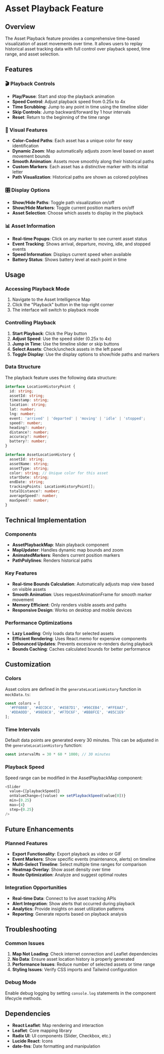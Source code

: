 # Asset Playback Feature

## Overview

The Asset Playback feature provides a comprehensive time-based visualization of asset movements over time. It allows users to replay historical asset tracking data with full control over playback speed, time range, and asset selection.

## Features

### 🎬 Playback Controls
- **Play/Pause**: Start and stop the playback animation
- **Speed Control**: Adjust playback speed from 0.25x to 4x
- **Time Scrubbing**: Jump to any point in time using the timeline slider
- **Skip Controls**: Jump backward/forward by 1 hour intervals
- **Reset**: Return to the beginning of the time range

### 🎨 Visual Features
- **Color-Coded Paths**: Each asset has a unique color for easy identification
- **Dynamic Zoom**: Map automatically adjusts zoom level based on asset movement bounds
- **Smooth Animation**: Assets move smoothly along their historical paths
- **Custom Markers**: Each asset has a distinctive marker with its initial letter
- **Path Visualization**: Historical paths are shown as colored polylines

### 🎛️ Display Options
- **Show/Hide Paths**: Toggle path visualization on/off
- **Show/Hide Markers**: Toggle current position markers on/off
- **Asset Selection**: Choose which assets to display in the playback

### 📊 Asset Information
- **Real-time Popups**: Click on any marker to see current asset status
- **Event Tracking**: Shows arrival, departure, moving, idle, and stopped events
- **Speed Information**: Displays current speed when available
- **Battery Status**: Shows battery level at each point in time

## Usage

### Accessing Playback Mode
1. Navigate to the Asset Intelligence Map
2. Click the "Playback" button in the top-right corner
3. The interface will switch to playback mode

### Controlling Playback
1. **Start Playback**: Click the Play button
2. **Adjust Speed**: Use the speed slider (0.25x to 4x)
3. **Jump in Time**: Use the timeline slider or skip buttons
4. **Select Assets**: Check/uncheck assets in the left panel
5. **Toggle Display**: Use the display options to show/hide paths and markers

### Data Structure

The playback feature uses the following data structure:

```typescript
interface LocationHistoryPoint {
  id: string;
  assetId: string;
  timestamp: string;
  location: string;
  lat: number;
  lng: number;
  event: 'arrived' | 'departed' | 'moving' | 'idle' | 'stopped';
  speed?: number;
  heading?: number;
  distance?: number;
  accuracy?: number;
  battery?: number;
}

interface AssetLocationHistory {
  assetId: string;
  assetName: string;
  assetType: string;
  color: string; // Unique color for this asset
  startDate: string;
  endDate: string;
  trackingPoints: LocationHistoryPoint[];
  totalDistance?: number;
  averageSpeed?: number;
  maxSpeed?: number;
}
```

## Technical Implementation

### Components
- **AssetPlaybackMap**: Main playback component
- **MapUpdater**: Handles dynamic map bounds and zoom
- **AnimatedMarkers**: Renders current position markers
- **PathPolylines**: Renders historical paths

### Key Features
- **Real-time Bounds Calculation**: Automatically adjusts map view based on visible assets
- **Smooth Animation**: Uses requestAnimationFrame for smooth marker movement
- **Memory Efficient**: Only renders visible assets and paths
- **Responsive Design**: Works on desktop and mobile devices

### Performance Optimizations
- **Lazy Loading**: Only loads data for selected assets
- **Efficient Rendering**: Uses React.memo for expensive components
- **Debounced Updates**: Prevents excessive re-renders during playback
- **Bounds Caching**: Caches calculated bounds for better performance

## Customization

### Colors
Asset colors are defined in the `generateLocationHistory` function in `mockData.ts`:

```typescript
const colors = [
  '#FF6B6B', '#4ECDC4', '#45B7D1', '#96CEB4', '#FFEAA7',
  '#DDA0DD', '#98D8C8', '#F7DC6F', '#BB8FCE', '#85C1E9'
];
```

### Time Intervals
Default data points are generated every 30 minutes. This can be adjusted in the `generateLocationHistory` function:

```typescript
const intervalMs = 30 * 60 * 1000; // 30 minutes
```

### Playback Speed
Speed range can be modified in the AssetPlaybackMap component:

```typescript
<Slider
  value={[playbackSpeed]}
  onValueChange={(value) => setPlaybackSpeed(value[0])}
  min={0.25}
  max={4}
  step={0.25}
/>
```

## Future Enhancements

### Planned Features
- **Export Functionality**: Export playback as video or GIF
- **Event Markers**: Show specific events (maintenance, alerts) on timeline
- **Multi-Select Timeline**: Select multiple time ranges for comparison
- **Heatmap Overlay**: Show asset density over time
- **Route Optimization**: Analyze and suggest optimal routes

### Integration Opportunities
- **Real-time Data**: Connect to live asset tracking APIs
- **Alert Integration**: Show alerts that occurred during playback
- **Analytics**: Provide insights on asset utilization patterns
- **Reporting**: Generate reports based on playback analysis

## Troubleshooting

### Common Issues
1. **Map Not Loading**: Check internet connection and Leaflet dependencies
2. **No Data**: Ensure asset location history is properly generated
3. **Performance Issues**: Reduce number of selected assets or time range
4. **Styling Issues**: Verify CSS imports and Tailwind configuration

### Debug Mode
Enable debug logging by setting `console.log` statements in the component lifecycle methods.

## Dependencies

- **React Leaflet**: Map rendering and interaction
- **Leaflet**: Core mapping library
- **Radix UI**: UI components (Slider, Checkbox, etc.)
- **Lucide React**: Icons
- **date-fns**: Date formatting and manipulation
